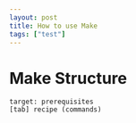 ```yaml
---
layout: post
title: How to use Make
tags: ["test"]
---
```


# Make Structure

```
target: prerequisites
[tab] recipe (commands)

